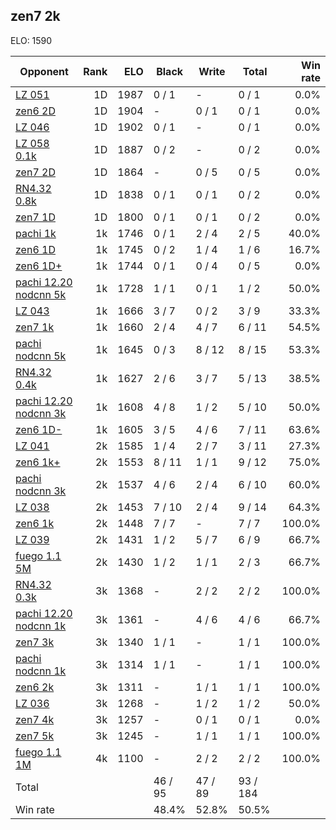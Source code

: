 ## zen7 2k ##

ELO: 1590

Opponent | Rank | ELO | Black | Write | Total | Win rate
---------|-----:|----:|-------|-------|-------|-------:
[LZ 051](LZ%20051.md) | 1D | 1987 | 0 / 1 | - | 0 / 1 | 0.0%
[zen6 2D](zen6%202D.md) | 1D | 1904 | - | 0 / 1 | 0 / 1 | 0.0%
[LZ 046](LZ%20046.md) | 1D | 1902 | 0 / 1 | - | 0 / 1 | 0.0%
[LZ 058 0.1k](LZ%20058%200.1k.md) | 1D | 1887 | 0 / 2 | - | 0 / 2 | 0.0%
[zen7 2D](zen7%202D.md) | 1D | 1864 | - | 0 / 5 | 0 / 5 | 0.0%
[RN4.32 0.8k](RN4.32%200.8k.md) | 1D | 1838 | 0 / 1 | 0 / 1 | 0 / 2 | 0.0%
[zen7 1D](zen7%201D.md) | 1D | 1800 | 0 / 1 | 0 / 1 | 0 / 2 | 0.0%
[pachi 1k](pachi%201k.md) | 1k | 1746 | 0 / 1 | 2 / 4 | 2 / 5 | 40.0%
[zen6 1D](zen6%201D.md) | 1k | 1745 | 0 / 2 | 1 / 4 | 1 / 6 | 16.7%
[zen6 1D+](zen6%201D+.md) | 1k | 1744 | 0 / 1 | 0 / 4 | 0 / 5 | 0.0%
[pachi 12.20 nodcnn 5k](pachi%2012.20%20nodcnn%205k.md) | 1k | 1728 | 1 / 1 | 0 / 1 | 1 / 2 | 50.0%
[LZ 043](LZ%20043.md) | 1k | 1666 | 3 / 7 | 0 / 2 | 3 / 9 | 33.3%
[zen7 1k](zen7%201k.md) | 1k | 1660 | 2 / 4 | 4 / 7 | 6 / 11 | 54.5%
[pachi nodcnn 5k](pachi%20nodcnn%205k.md) | 1k | 1645 | 0 / 3 | 8 / 12 | 8 / 15 | 53.3%
[RN4.32 0.4k](RN4.32%200.4k.md) | 1k | 1627 | 2 / 6 | 3 / 7 | 5 / 13 | 38.5%
[pachi 12.20 nodcnn 3k](pachi%2012.20%20nodcnn%203k.md) | 1k | 1608 | 4 / 8 | 1 / 2 | 5 / 10 | 50.0%
[zen6 1D-](zen6%201D-.md) | 1k | 1605 | 3 / 5 | 4 / 6 | 7 / 11 | 63.6%
[LZ 041](LZ%20041.md) | 2k | 1585 | 1 / 4 | 2 / 7 | 3 / 11 | 27.3%
[zen6 1k+](zen6%201k+.md) | 2k | 1553 | 8 / 11 | 1 / 1 | 9 / 12 | 75.0%
[pachi nodcnn 3k](pachi%20nodcnn%203k.md) | 2k | 1537 | 4 / 6 | 2 / 4 | 6 / 10 | 60.0%
[LZ 038](LZ%20038.md) | 2k | 1453 | 7 / 10 | 2 / 4 | 9 / 14 | 64.3%
[zen6 1k](zen6%201k.md) | 2k | 1448 | 7 / 7 | - | 7 / 7 | 100.0%
[LZ 039](LZ%20039.md) | 2k | 1431 | 1 / 2 | 5 / 7 | 6 / 9 | 66.7%
[fuego 1.1 5M](fuego%201.1%205M.md) | 2k | 1430 | 1 / 2 | 1 / 1 | 2 / 3 | 66.7%
[RN4.32 0.3k](RN4.32%200.3k.md) | 3k | 1368 | - | 2 / 2 | 2 / 2 | 100.0%
[pachi 12.20 nodcnn 1k](pachi%2012.20%20nodcnn%201k.md) | 3k | 1361 | - | 4 / 6 | 4 / 6 | 66.7%
[zen7 3k](zen7%203k.md) | 3k | 1340 | 1 / 1 | - | 1 / 1 | 100.0%
[pachi nodcnn 1k](pachi%20nodcnn%201k.md) | 3k | 1314 | 1 / 1 | - | 1 / 1 | 100.0%
[zen6 2k](zen6%202k.md) | 3k | 1311 | - | 1 / 1 | 1 / 1 | 100.0%
[LZ 036](LZ%20036.md) | 3k | 1268 | - | 1 / 2 | 1 / 2 | 50.0%
[zen7 4k](zen7%204k.md) | 3k | 1257 | - | 0 / 1 | 0 / 1 | 0.0%
[zen7 5k](zen7%205k.md) | 3k | 1245 | - | 1 / 1 | 1 / 1 | 100.0%
[fuego 1.1 1M](fuego%201.1%201M.md) | 4k | 1100 | - | 2 / 2 | 2 / 2 | 100.0%
Total | | | 46 / 95 | 47 / 89 | 93 / 184 | 
Win rate| | | 48.4% | 52.8% | 50.5% | 
